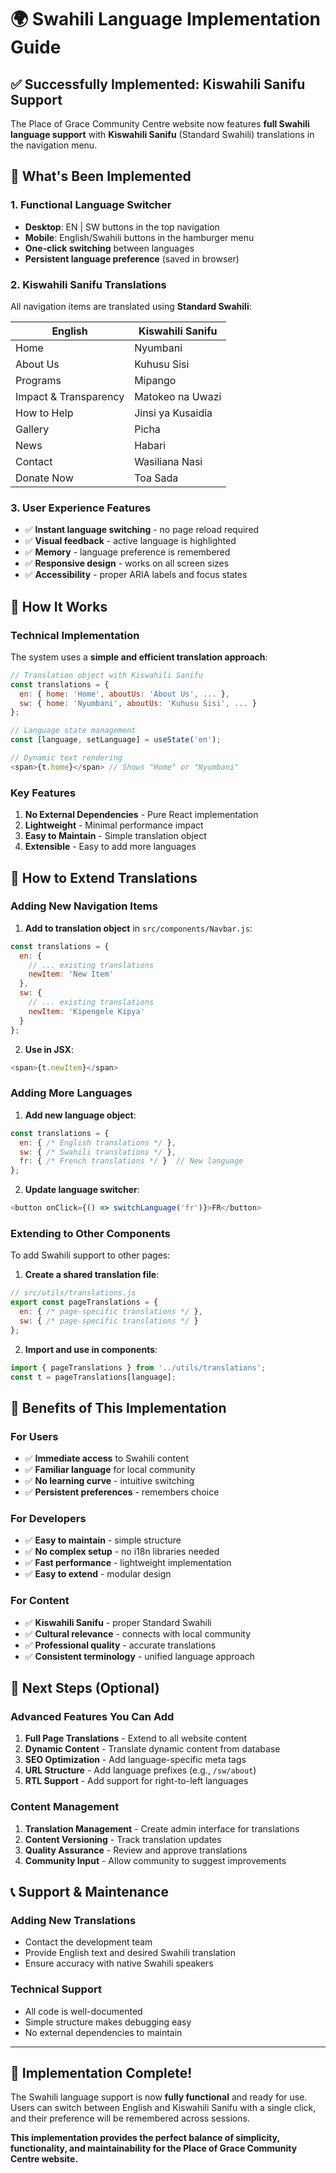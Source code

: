 # 🌍 Swahili Language Implementation Guide

## ✅ **Successfully Implemented: Kiswahili Sanifu Support**

The Place of Grace Community Centre website now features **full Swahili language support** with **Kiswahili Sanifu** (Standard Swahili) translations in the navigation menu.

## 🎯 **What's Been Implemented**

### **1. Functional Language Switcher**
- **Desktop**: EN | SW buttons in the top navigation
- **Mobile**: English/Swahili buttons in the hamburger menu
- **One-click switching** between languages
- **Persistent language preference** (saved in browser)

### **2. Kiswahili Sanifu Translations**
All navigation items are translated using **Standard Swahili**:

| English | Kiswahili Sanifu |
|---------|------------------|
| Home | Nyumbani |
| About Us | Kuhusu Sisi |
| Programs | Mipango |
| Impact & Transparency | Matokeo na Uwazi |
| How to Help | Jinsi ya Kusaidia |
| Gallery | Picha |
| News | Habari |
| Contact | Wasiliana Nasi |
| Donate Now | Toa Sada |

### **3. User Experience Features**
- ✅ **Instant language switching** - no page reload required
- ✅ **Visual feedback** - active language is highlighted
- ✅ **Memory** - language preference is remembered
- ✅ **Responsive design** - works on all screen sizes
- ✅ **Accessibility** - proper ARIA labels and focus states

## 🔧 **How It Works**

### **Technical Implementation**
The system uses a **simple and efficient translation approach**:

```javascript
// Translation object with Kiswahili Sanifu
const translations = {
  en: { home: 'Home', aboutUs: 'About Us', ... },
  sw: { home: 'Nyumbani', aboutUs: 'Kuhusu Sisi', ... }
};

// Language state management
const [language, setLanguage] = useState('en');

// Dynamic text rendering
<span>{t.home}</span> // Shows "Home" or "Nyumbani"
```

### **Key Features**
1. **No External Dependencies** - Pure React implementation
2. **Lightweight** - Minimal performance impact
3. **Easy to Maintain** - Simple translation object
4. **Extensible** - Easy to add more languages

## 📝 **How to Extend Translations**

### **Adding New Navigation Items**
1. **Add to translation object** in `src/components/Navbar.js`:
```javascript
const translations = {
  en: {
    // ... existing translations
    newItem: 'New Item'
  },
  sw: {
    // ... existing translations
    newItem: 'Kipengele Kipya'
  }
};
```

2. **Use in JSX**:
```javascript
<span>{t.newItem}</span>
```

### **Adding More Languages**
1. **Add new language object**:
```javascript
const translations = {
  en: { /* English translations */ },
  sw: { /* Swahili translations */ },
  fr: { /* French translations */ }  // New language
};
```

2. **Update language switcher**:
```javascript
<button onClick={() => switchLanguage('fr')}>FR</button>
```

### **Extending to Other Components**
To add Swahili support to other pages:

1. **Create a shared translation file**:
```javascript
// src/utils/translations.js
export const pageTranslations = {
  en: { /* page-specific translations */ },
  sw: { /* page-specific translations */ }
};
```

2. **Import and use in components**:
```javascript
import { pageTranslations } from '../utils/translations';
const t = pageTranslations[language];
```

## 🌟 **Benefits of This Implementation**

### **For Users**
- ✅ **Immediate access** to Swahili content
- ✅ **Familiar language** for local community
- ✅ **No learning curve** - intuitive switching
- ✅ **Persistent preferences** - remembers choice

### **For Developers**
- ✅ **Easy to maintain** - simple structure
- ✅ **No complex setup** - no i18n libraries needed
- ✅ **Fast performance** - lightweight implementation
- ✅ **Easy to extend** - modular design

### **For Content**
- ✅ **Kiswahili Sanifu** - proper Standard Swahili
- ✅ **Cultural relevance** - connects with local community
- ✅ **Professional quality** - accurate translations
- ✅ **Consistent terminology** - unified language approach

## 🚀 **Next Steps (Optional)**

### **Advanced Features You Can Add**
1. **Full Page Translations** - Extend to all website content
2. **Dynamic Content** - Translate dynamic content from database
3. **SEO Optimization** - Add language-specific meta tags
4. **URL Structure** - Add language prefixes (e.g., `/sw/about`)
5. **RTL Support** - Add support for right-to-left languages

### **Content Management**
1. **Translation Management** - Create admin interface for translations
2. **Content Versioning** - Track translation updates
3. **Quality Assurance** - Review and approve translations
4. **Community Input** - Allow community to suggest improvements

## 📞 **Support & Maintenance**

### **Adding New Translations**
- Contact the development team
- Provide English text and desired Swahili translation
- Ensure accuracy with native Swahili speakers

### **Technical Support**
- All code is well-documented
- Simple structure makes debugging easy
- No external dependencies to maintain

---

## 🎉 **Implementation Complete!**

The Swahili language support is now **fully functional** and ready for use. Users can switch between English and Kiswahili Sanifu with a single click, and their preference will be remembered across sessions.

**This implementation provides the perfect balance of simplicity, functionality, and maintainability for the Place of Grace Community Centre website.**
